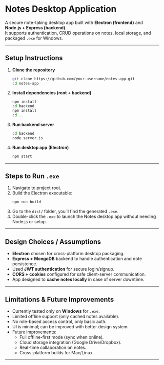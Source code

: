 # Notes Desktop Application

A secure note-taking desktop app built with **Electron (frontend)** and **Node.js + Express (backend)**.  
It supports authentication, CRUD operations on notes, local storage, and packaged `.exe` for Windows.

---

## Setup Instructions

1. **Clone the repository**
   ```bash
   git clone https://github.com/your-username/notes-app.git
   cd notes-app
   ```

2. **Install dependencies (root + backend)**
   ```bash
   npm install
   cd backend
   npm install
   cd ..
   ```

3. **Run backend server**
   ```bash
   cd backend
   node server.js
   ```

4. **Run desktop app (Electron)**
   ```bash
   npm start
   ```

---

## Steps to Run `.exe`

1. Navigate to project root.  
2. Build the Electron executable:
   ```bash
   npm run build
   ```
3. Go to the `dist/` folder, you’ll find the generated `.exe`.  
4. Double-click the `.exe` to launch the Notes desktop app without needing Node.js or setup.

---

## Design Choices / Assumptions

- **Electron** chosen for cross-platform desktop packaging.  
- **Express + MongoDB** backend to handle authentication and note persistence.  
- Used **JWT authentication** for secure login/signup.  
- **CORS + cookies** configured for safe client-server communication.  
- App designed to **cache notes locally** in case of server downtime.

---

## Limitations & Future Improvements

- Currently tested only on **Windows** for `.exe`.  
- Limited offline support (only cached notes available).  
- No role-based access control, only basic auth.  
- UI is minimal; can be improved with better design system.  
- Future improvements:
  - Full offline-first mode (sync when online).  
  - Cloud storage integration (Google Drive/Dropbox).  
  - Real-time collaboration on notes.  
  - Cross-platform builds for Mac/Linux.  

---
